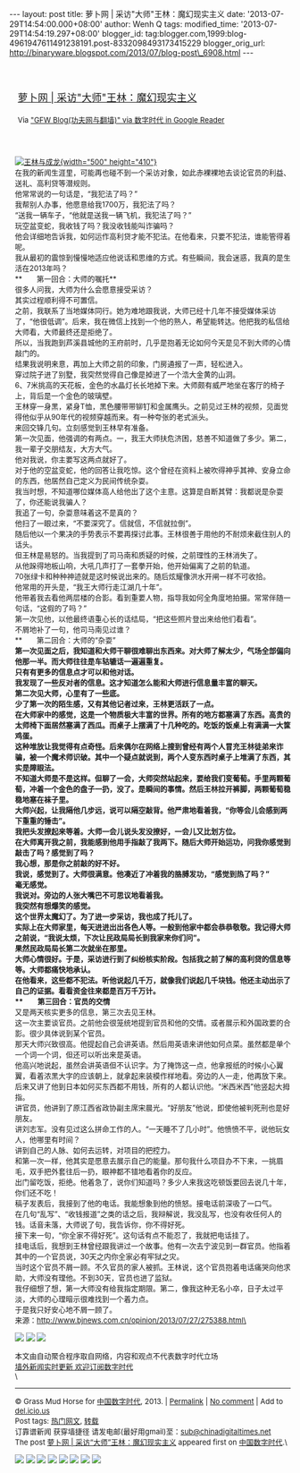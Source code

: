 --- layout: post title: 萝卜网 | 采访"大师"王林：魔幻现实主义 date:
'2013-07-29T14:54:00.000+08:00' author: Wenh Q tags: modified\_time:
'2013-07-29T14:54:19.297+08:00' blogger\_id:
tag:blogger.com,1999:blog-4961947611491238191.post-8332098493173415229
blogger\_orig\_url:
http://binaryware.blogspot.com/2013/07/blog-post\_6908.html ---
<div style="margin: 10px; padding: 5px;">

<div style="font-size: 18px;">

[\
萝卜网 |
采访"大师"王林：魔幻现实主义](http://feedproxy.google.com/~r/chinagfwblog/~3/EYCOOwndGEw/)

</div>

<div style="font-size: 13px;">

Via ["GFW Blog(功夫网与翻墙)" via 数字时代 in Google
Reader](https://www.blogger.com/blogger.g?blogID=4961947611491238191)

</div>

</div>

<div style="font-size: 13px; padding: 15px 0 10px 10px;">

[![王林与成龙](http://chinadigitaltimes.net/chinese/files/2013/07/%E7%8E%8B%E6%9E%97%E4%B8%8E%E6%88%90%E9%BE%99.gif){width="500"
height="410"}](http://chinadigitaltimes.net/chinese/files/2013/07/%E7%8E%8B%E6%9E%97%E4%B8%8E%E6%88%90%E9%BE%99.gif)\
在我的新闻生涯里，可能再也碰不到一个采访对象，如此赤裸裸地去谈论官员的利益、送礼、高利贷等潜规则。\
他常常说的一句话是，“我犯法了吗？”\
我帮别人办事，他愿意给我1700万，我犯法了吗？\
“送我一辆车子，“他就是送我一辆飞机，我犯法了吗？”\
玩空盆变蛇，我收钱了吗？我没收钱能叫诈骗吗？\
他会详细地告诉我，如何运作高利贷才能不犯法。在他看来，只要不犯法，谁能管得着呢。\
我从最初的震惊到慢慢地适应他说话和思维的方式。有些瞬间，我会迷惑，我真的是生活在2013年吗？\
**　　第一回合：大师的嘱托**\
很多人问我，大师为什么会愿意接受采访？\
其实过程顺利得不可置信。\
之前，我联系了当地媒体同行。她为难地跟我说，大师已经十几年不接受媒体采访了，“他很低调”。后来，我在微信上找到一个他的熟人，希望能转达。他把我的私信给大师看，大师最终还是拒绝了。\
所以，当我跑到芦溪县城他的王府前时，几乎是抱着无论如何今天是见不到大师的心情敲门的。\
结果我说明来意，再加上大师之前的印象，门房通报了一声，轻松进入。\
穿过院子进了别墅，我突然觉得自己像是掉进了一个浩大金黄的山洞。\
6、7米挑高的天花板，金色的水晶灯长长地掉下来。大师颇有威严地坐在客厅的椅子上，背后是一个金色的玻璃壁。\
王林穿一身黑，紧身T恤，黑色腰带带铆钉和金属鹰头。之前见过王林的视频，见面觉得他似乎从90年代的视频穿越而来。有一种夸张的老式派头。\
来回交锋几句。立刻感觉到王林早有准备。\
第一次见面，他强调的有两点。一，我王大师扶危济困，慈善不知道做了多少。第二，我一辈子交朋结友，大方大气。\
他对我说，你主要写这两点就好了。\
对于他的空盆变蛇，他的回答让我吃惊。这个曾经在资料上被吹得神乎其神、安身立命的东西，他居然自己定义为民间传统杂耍。\
我当时想，不知道哪位媒体高人给他出了这个主意。这算是自断其臂：我都说是杂耍了，你还能说我骗人？\
我追了一句，杂耍意味着这不是真的？\
他扫了一眼过来，“不要深究了。信就信，不信就拉倒”。\
随后他以一个果决的手势表示不要再探讨此事。王林很善于用他的不耐烦来截住别人的话头。\
但王林是易怒的。当我提到了司马南和质疑的时候，之前理性的王林消失了。\
从他跺得地板山响，大吼几声打了一套拳开始，他开始偏离了之前的轨道。\
70张绿卡和种种神迹就是这时候说出来的。随后炫耀像洪水开闸一样不可收拾。\
他常用的开头是，“我王大师行走江湖几十年”。\
他带着我去看他两层楼的合影。看到重要人物，指导我如何全角度地拍摄。常常伴随一句话，“这假的了吗？”\
第一次见他，以他最终语重心长的话结局，“把这些照片登出来给他们看看”。\
不屑地补了一句，他司马南见过谁？\
**　　第二回合：大师的“杂耍”**\
第一次见面之后，我知道和大师干聊很难聊出东西来。对大师了解太少，气场全部偏向他那一半。而大师往往是车轱辘话一遍遍重复。\
只有有更多的信息点才可以和他对话。\
我发现了一些反对者的信息。这才知道怎么能和大师进行信息量丰富的聊天。\
第二次见大师，心里有了一些底。\
少了第一次的陌生感，又有其他记者过来，王林更活跃了一点。\
在大师家中的感觉，这是一个物质极大丰富的世界。所有的地方都塞满了东西。高贵的太师椅下面居然塞满了西瓜。而桌子上摆满了十几种吃的。吃饭的饭桌上有满满一大筐鸡蛋。\
这种堆放让我觉得有点奇怪。后来偶尔在网络上搜到曾经有两个人冒充王林徒弟来诈骗，被一个魔术师识破。其中一个疑点就说到，两个人变东西时桌子上堆满了东西，其实是障眼法。\
不知道大师是不是这样。但聊了一会，大师突然站起来，要给我们变葡萄。手里两颗葡萄，冲着一个金色的盘子一扔，没了。是瞬间的事情。然后王林拉开裤脚，两颗葡萄稳稳地塞在袜子里。\
大师兴起，让我隔他几步远，说可以隔空敲背。他严肃地看着我，“你等会儿会感到两下重重的锤击”。\
我把头发撩起来等着。大师一会儿说头发没撩好，一会儿又比划方位。\
在大师离开我之前，我能感到他用手指敲了我两下。随后大师开始运功，问我你感觉到敲击了吗？感觉到了吗？\
我心想，那是你之前敲的好不好。\
我说，感觉到了。大师很满意。他凑近了冲着我的胳膊发功，“感觉到热了吗？”\
毫无感觉。\
我说对。旁边的人张大嘴巴不可思议地看着我。\
我突然有想爆笑的感觉。\
这个世界太魔幻了。为了进一步采访，我也成了托儿了。\
实际上在大师家里，每天进进出出各色人等。一般到他家中都会恭恭敬敬。我记得大师之前说，“我说太烦，下次让民政局局长到我家来你们问”。\
果然民政局局长第二次就坐在那里。\
大师心情很好。于是，采访进行到了纠纷核实阶段。包括我之前了解的高利贷的信息等等。大师都痛快地承认。\
在他看来，这些都不犯法。听他说起几千万，就像我们说起几千块钱。他还主动出示了自己的证据。看看资金往来都是百万千万计。\
**　　第三回合：官员的交情**\
又是两天核实更多的信息，第三次去见王林。\
这一次主要谈官员。之前他会很笼统地提到官员和他的交情。或者展示和外国政要的合影。很少具体说到某个官员。\
那天大师兴致很高。他提起自己会讲英语。然后用英语来讲他如何点菜。虽然都是单个一个词一个词，但还可以听出来是英语。\
他高兴地说起，虽然会讲英语但不认识字。为了掩饰这一点，他拿报纸的时候小心翼翼，看着浓黑大字的应该朝上，就拿起来装模作样地看。旁边的人一走，他再放下来。\
后来又讲了他到日本如何买东西都不用钱，所有的人都认识他。“米西米西”他竖起大拇指。\
讲官员，他讲到了原江西省政协副主席宋晨光。“好朋友”他说，即使他被判死刑也是好朋友。\
讲刘志军。没有见过这么拼命工作的人。“一天睡不了几小时”。他愤愤不平，说他玩女人，他哪里有时间？\
讲到自己的人脉、如何去运转，对项目的把控力。\
和第一次一样，他其实是愿意去展示自己的能量。那句我什么项目办不下来，一挑眉毛，双手把外套往后一扔，眼神都不错地看着你的反应。\
出门留吃饭，拒绝。他着急了，说你们知道吗？多少人来我这吃顿饭要回去说几十年，你们还不吃！\
稿子发表后，我接到了他的电话。我能想象到他的愤怒。接电话前深吸了一口气。\
在几句“乱写”、“收钱报道”之类的话之后，我辩解说，我没乱写，也没有收任何人的钱。话音未落，大师说了句，我告诉你，你不得好死。\
接下来一句，“你全家不得好死”。这句话有点不能忍了，我就把电话挂了。\
挂电话后，我想到王林曾经跟我讲过一个故事。他有一次去宁波见到一群官员。他指着其中的一个官员说，30天之内你全家必有牢狱之灾。\
当时这个官员不屑一顾。不久官员的家人被抓。王林说，这个官员抱着电话痛哭向他求助，大师没有理他。不到30天，官员也进了监狱。\
我仔细想了想，第一大师没有给我指定期限。第二，像我这种无名小卒，日子太过平淡，大师的心理暗示很难找到一个着力点。\
于是我只好安心地不屑一顾了。\
来源：http://www.bjnews.com.cn/opinion/2013/07/27/275388.html\
<div>

[![](http://feeds.feedburner.com/~ff/tamd?d=yIl2AUoC8zA)](http://feeds.feedburner.com/~ff/tamd?a=WShBqiUPzvo:9eULymk5elk:yIl2AUoC8zA)
[![](http://feeds.feedburner.com/~ff/tamd?d=qj6IDK7rITs)](http://feeds.feedburner.com/~ff/tamd?a=WShBqiUPzvo:9eULymk5elk:qj6IDK7rITs)
[![](http://feeds.feedburner.com/~ff/tamd?i=WShBqiUPzvo:9eULymk5elk:-BTjWOF_DHI)](http://feeds.feedburner.com/~ff/tamd?a=WShBqiUPzvo:9eULymk5elk:-BTjWOF_DHI)

</div>

本文由自动聚合程序取自网络，内容和观点不代表数字时代立场\
[墙外新闻实时更新 欢迎订阅数字时代](http://eepurl.com/mstlf)\
\

------------------------------------------------------------------------

© Grass Mud Horse for
[中国数字时代](http://chinadigitaltimes.net/chinese), 2013. |
[Permalink](http://chinadigitaltimes.net/chinese/2013/07/%E8%90%9D%E5%8D%9C%E7%BD%91-%E9%87%87%E8%AE%BF%E5%A4%A7%E5%B8%88%E7%8E%8B%E6%9E%97%EF%BC%9A%E9%AD%94%E5%B9%BB%E7%8E%B0%E5%AE%9E%E4%B8%BB%E4%B9%89/)
| [No
comment](http://chinadigitaltimes.net/chinese/2013/07/%E8%90%9D%E5%8D%9C%E7%BD%91-%E9%87%87%E8%AE%BF%E5%A4%A7%E5%B8%88%E7%8E%8B%E6%9E%97%EF%BC%9A%E9%AD%94%E5%B9%BB%E7%8E%B0%E5%AE%9E%E4%B8%BB%E4%B9%89/#comments)
| Add to
[del.icio.us](http://del.icio.us/post?url=http://chinadigitaltimes.net/chinese/2013/07/%E8%90%9D%E5%8D%9C%E7%BD%91-%E9%87%87%E8%AE%BF%E5%A4%A7%E5%B8%88%E7%8E%8B%E6%9E%97%EF%BC%9A%E9%AD%94%E5%B9%BB%E7%8E%B0%E5%AE%9E%E4%B8%BB%E4%B9%89/&title=%E8%90%9D%E5%8D%9C%E7%BD%91%20%7C%20%E9%87%87%E8%AE%BF%E2%80%9C%E5%A4%A7%E5%B8%88%E2%80%9D%E7%8E%8B%E6%9E%97%EF%BC%9A%E9%AD%94%E5%B9%BB%E7%8E%B0%E5%AE%9E%E4%B8%BB%E4%B9%89)\
Post tags:
[热门网文](http://chinadigitaltimes.net/chinese/tag/%E7%83%AD%E9%97%A8%E7%BD%91%E6%96%87/?category=18271),
[转载](http://chinadigitaltimes.net/chinese/tag/%E8%BD%AC%E8%BD%BD/?category=18271)\
订靠谱新闻 获穿墙捷径
请发电邮(最好用gmail)至：sub@chinadigitaltimes.net\
The post [萝卜网 |
采访“大师”王林：魔幻现实主义](http://chinadigitaltimes.net/chinese/2013/07/%E8%90%9D%E5%8D%9C%E7%BD%91-%E9%87%87%E8%AE%BF%E5%A4%A7%E5%B8%88%E7%8E%8B%E6%9E%97%EF%BC%9A%E9%AD%94%E5%B9%BB%E7%8E%B0%E5%AE%9E%E4%B8%BB%E4%B9%89/)
appeared first on [中国数字时代](http://chinadigitaltimes.net/chinese).\
<div>

[![](http://feeds.feedburner.com/~ff/chinagfwblog?d=yIl2AUoC8zA)](http://feeds.feedburner.com/~ff/chinagfwblog?a=EYCOOwndGEw:pazI4ZwYDcg:yIl2AUoC8zA)
[![](http://feeds.feedburner.com/~ff/chinagfwblog?i=EYCOOwndGEw:pazI4ZwYDcg:-BTjWOF_DHI)](http://feeds.feedburner.com/~ff/chinagfwblog?a=EYCOOwndGEw:pazI4ZwYDcg:-BTjWOF_DHI)
[![](http://feeds.feedburner.com/~ff/chinagfwblog?i=EYCOOwndGEw:pazI4ZwYDcg:F7zBnMyn0Lo)](http://feeds.feedburner.com/~ff/chinagfwblog?a=EYCOOwndGEw:pazI4ZwYDcg:F7zBnMyn0Lo)
[![](http://feeds.feedburner.com/~ff/chinagfwblog?i=EYCOOwndGEw:pazI4ZwYDcg:V_sGLiPBpWU)](http://feeds.feedburner.com/~ff/chinagfwblog?a=EYCOOwndGEw:pazI4ZwYDcg:V_sGLiPBpWU)
[![](http://feeds.feedburner.com/~ff/chinagfwblog?d=qj6IDK7rITs)](http://feeds.feedburner.com/~ff/chinagfwblog?a=EYCOOwndGEw:pazI4ZwYDcg:qj6IDK7rITs)
[![](http://feeds.feedburner.com/~ff/chinagfwblog?d=l6gmwiTKsz0)](http://feeds.f%20%20%20eedburner.com/~ff/chinagfwblog?a=EYCOOwndGEw:pazI4ZwYDcg:l6gmwiTKsz0)
[![](http://feeds.feedburner.com/~ff/chinagfwblog?i=EYCOOwndGEw:pazI4ZwYDcg:gIN9vFwOqvQ)](http://feeds.feedburner.com/~ff/chinagfwblog?a=EYCOOwndGEw:pazI4ZwYDcg:gIN9vFwOqvQ)
[![](http://feeds.feedburner.com/~ff/chinagfwblog?d=TzevzKxY174)](http://feeds.feedburner.com/~ff/chinagfwblog?a=EYCOOwndGEw:pazI4ZwYDcg:TzevzKxY174)

</div>

</div>
